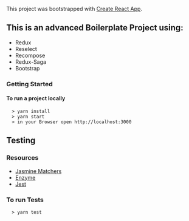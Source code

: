 This project was bootstrapped with [Create React App](https://github.com/facebook/create-react-app).


## This is an advanced Boilerplate Project using:

- Redux
- Reselect
- Recompose
- Redux-Saga
- Bootstrap

### Getting Started

#### To run a project locally

```
  > yarn install
  > yarn start
  > in your Browser open http://localhost:3000
```

## Testing

### Resources
- [Jasmine Matchers](https://github.com/JamieMason/Jasmine-Matchers)
- [Enzyme](http://airbnb.io/enzyme/)
- [Jest](https://facebook.github.io/jest/)

### To run Tests
```
  > yarn test
```
